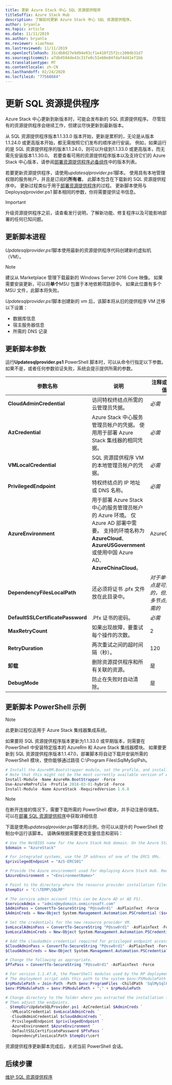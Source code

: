 ```yaml
---
title: 更新 Azure Stack 中心 SQL 资源提供程序
titleSuffix: Azure Stack Hub
description: 了解如何更新 Azure Stack 中心 SQL 资源提供程序。
author: bryanla
ms.topic: article
ms.date: 11/11/2019
ms.author: bryanla
ms.reviewer: xiaofmao
ms.lastreviewed: 11/11/2019
ms.openlocfilehash: 31cdb0d27e9d94e93cf1e410f25f2cc200db31d7
ms.sourcegitcommit: a7db4594de43c31fe0c51e60e84fdaf4d41ef1bb
ms.translationtype: MT
ms.contentlocale: zh-CN
ms.lasthandoff: 02/24/2020
ms.locfileid: "77568684"
---
```

# <a name="update-the-sql-resource-provider"></a>更新 SQL 资源提供程序

Azure Stack 中心更新到新版本时，可能会发布新的 SQL 资源提供程序。 尽管现有的资源提供程序会继续工作，但建议尽快更新到最新版本。

从 SQL 资源提供程序版本1.1.33.0 版本开始，更新是累积的，无论是从版本1.1.24.0 或更高版本开始，都无需按照它们发布的顺序进行安装。 例如，如果运行的是 SQL 资源提供程序的版本1.1.24.0，则可以升级到1.1.33.0 或更高版本，而无需先安装版本1.1.30.0。 若要查看可用的资源提供程序版本以及支持它们的 Azure Stack 中心版本，请参阅[部署资源提供程序必备组件](./azure-stack-sql-resource-provider-deploy.md#prerequisites)中的版本列表。

若要更新资源提供程序，请使用*updatesqlprovider.ps1*脚本。 使用具有本地管理权限的服务帐户，并且是订阅的**所有者**。 此脚本包含在下载新的 SQL 资源提供程序中。 更新过程类似于用于[部署资源提供程序](./azure-stack-sql-resource-provider-deploy.md)的过程。 更新脚本使用与 Deploysqlprovider.ps1 脚本相同的参数，你将需要提供证书信息。

 > [!IMPORTANT]
 > 升级资源提供程序之前，请查看发行说明，了解新功能、修复程序以及可能影响部署的任何已知问题。

## <a name="update-script-processes"></a>更新脚本进程

*Updatesqlprovider.ps1*脚本使用最新的资源提供程序代码创建新的虚拟机（VM）。

> [!NOTE]
> 建议从 Marketplace 管理下载最新的 Windows Server 2016 Core 映像。 如果需要安装更新，可以将**单个**MSU 包置于本地依赖项路径中。 如果此位置有多个 MSU 文件，此脚本将失败。

*Updatesqlprovider.ps1*脚本创建新的 vm 后，该脚本将从旧的提供程序 VM 迁移以下设置：

* 数据库信息
* 宿主服务器信息
* 所需的 DNS 记录

## <a name="update-script-parameters"></a>更新脚本参数

运行**Updatesqlprovider.ps1** PowerShell 脚本时，可以从命令行指定以下参数。 如果不是，或者任何参数验证失败，系统会提示提供所需的参数。

| 参数名称 | 说明 | 注释或默认值 |
| --- | --- | --- |
| **CloudAdminCredential** | 访问特权终结点所需的云管理员凭据。 | _必需_ |
| **AzCredential** | Azure Stack 中心服务管理员帐户的凭据。 使用用于部署 Azure Stack 集线器的相同凭据。 | _必需_ |
| **VMLocalCredential** | SQL 资源提供程序 VM 的本地管理员帐户的凭据。 | _必需_ |
| **PrivilegedEndpoint** | 特权终结点的 IP 地址或 DNS 名称。 |  _必需_ |
| **AzureEnvironment** | 用于部署 Azure Stack 中心的服务管理员帐户的 Azure 环境。 仅 Azure AD 部署中需要。 支持的环境名称为**AzureCloud**、 **AzureUSGovernment**或使用中国 Azure AD、 **AzureChinaCloud**。 | AzureCloud |
| **DependencyFilesLocalPath** | 还必须将证书 .pfx 文件放在此目录中。 | _对于单一节点是可选的，但对于多节点是必需的_ |
| **DefaultSSLCertificatePassword** | .Pfx 证书的密码。 | _必需_ |
| **MaxRetryCount** | 如果出现故障，要重试每个操作的次数。| 2 |
| **RetryDuration** |两次重试之间的超时间隔（秒）。 | 120 |
| **卸载** | 删除资源提供程序和所有关联的资源。 | 是 |
| **DebugMode** | 防止在失败时自动清除。 | 是 |

## <a name="update-script-powershell-example"></a>更新脚本 PowerShell 示例
> [!NOTE]
> 此更新过程仅适用于 Azure Stack 集线器集成系统。

如果要将 SQL 资源提供程序版本更新为1.1.33.0 或早期版本，则需要在 PowerShell 中安装特定版本的 AzureRm 和 Azure Stack 集线器模块。 如果要更新到 SQL 资源提供程序版本1.1.47.0，部署脚本将自动下载并安装所需的 PowerShell 模块，使你能够通过路径 C:\Program Files\SqlMySqlPsh。

```powershell
# Install the AzureRM.Bootstrapper module, set the profile, and install the AzureStack module.
# Note that this might not be the most currently available version of Azure Stack Hub PowerShell.
Install-Module -Name AzureRm.BootStrapper -Force
Use-AzureRmProfile -Profile 2018-03-01-hybrid -Force
Install-Module -Name AzureStack -RequiredVersion 1.6.0
```

> [!NOTE]
> 在断开连接的情况下，需要下载所需的 PowerShell 模块，并手动注册存储库。 可以在[部署 SQL 资源提供程序](azure-stack-sql-resource-provider-deploy.md)中获取详细信息

下面是使用*updatesqlprovider.ps1*脚本的示例，你可以从提升的 PowerShell 控制台中运行该脚本。 请确保根据需要更改变量信息和密码：  

```powershell
# Use the NetBIOS name for the Azure Stack Hub domain. On the Azure Stack Hub SDK, the default is AzureStack but this might have been changed at installation.
$domain = "AzureStack"

# For integrated systems, use the IP address of one of the ERCS VMs.
$privilegedEndpoint = "AzS-ERCS01"

# Provide the Azure environment used for deploying Azure Stack Hub. Required only for Azure AD deployments. Supported values for the <environment name> parameter are AzureCloud, AzureChinaCloud, or AzureUSGovernment depending which Azure subscription you're using.
$AzureEnvironment = "<EnvironmentName>"

# Point to the directory where the resource provider installation files were extracted.
$tempDir = 'C:\TEMP\SQLRP'

# The service admin account (this can be Azure AD or AD FS).
$serviceAdmin = "admin@mydomain.onmicrosoft.com"
$AdminPass = ConvertTo-SecureString "P@ssw0rd1" -AsPlainText -Force
$AdminCreds = New-Object System.Management.Automation.PSCredential ($serviceAdmin, $AdminPass)

# Set the credentials for the new resource provider VM.
$vmLocalAdminPass = ConvertTo-SecureString "P@ssw0rd1" -AsPlainText -Force
$vmLocalAdminCreds = New-Object System.Management.Automation.PSCredential ("sqlrpadmin", $vmLocalAdminPass)

# Add the cloudadmin credential required for privileged endpoint access.
$CloudAdminPass = ConvertTo-SecureString "P@ssw0rd1" -AsPlainText -Force
$CloudAdminCreds = New-Object System.Management.Automation.PSCredential ("$domain\cloudadmin", $CloudAdminPass)

# Change the following as appropriate.
$PfxPass = ConvertTo-SecureString "P@ssw0rd1" -AsPlainText -Force

# For version 1.1.47.0, the PowerShell modules used by the RP deployment are placed in C:\Program Files\SqlMySqlPsh
# The deployment script adds this path to the system $env:PSModulePath to ensure correct modules are used.
$rpModulePath = Join-Path -Path $env:ProgramFiles -ChildPath 'SqlMySqlPsh'
$env:PSModulePath = $env:PSModulePath + ";" + $rpModulePath

# Change directory to the folder where you extracted the installation files.
# Then adjust the endpoints.
. $tempDir\UpdateSQLProvider.ps1 -AzCredential $AdminCreds `
  -VMLocalCredential $vmLocalAdminCreds `
  -CloudAdminCredential $cloudAdminCreds `
  -PrivilegedEndpoint $privilegedEndpoint `
  -AzureEnvironment $AzureEnvironment `
  -DefaultSSLCertificatePassword $PfxPass `
  -DependencyFilesLocalPath $tempDir\cert

 ```

资源提供程序更新脚本完成后，关闭当前 PowerShell 会话。

## <a name="next-steps"></a>后续步骤

[维护 SQL 资源提供程序](azure-stack-sql-resource-provider-maintain.md)
